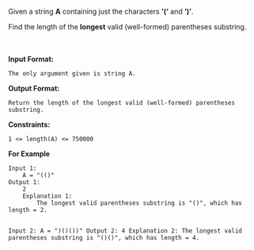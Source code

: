 <div class="markdown-content" id="problem-content">
<p>Given a string <strong>A</strong> containing just the characters <strong>’(‘</strong> and <strong>’)’</strong>.</p>
<p>Find the length of the <strong>longest</strong> valid (well-formed) parentheses substring.</p>
<p><br/><br/>
<strong>Input Format:</strong></p>
<div class="highlighter-rouge"><pre class="highlight"><code>The only argument given is string A.
</code></pre>
</div>
<p><strong>Output Format:</strong></p>
<div class="highlighter-rouge"><pre class="highlight"><code>Return the length of the longest valid (well-formed) parentheses substring.
</code></pre>
</div>
<p><strong>Constraints:</strong></p>
<div class="highlighter-rouge"><pre class="highlight"><code>1 &lt;= length(A) &lt;= 750000
</code></pre>
</div>
<p><strong>For Example</strong></p>
<div class="highlighter-rouge"><pre class="highlight"><code>Input 1:
    A = "(()"
Output 1:
    2
    Explanation 1:
        The longest valid parentheses substring is "()", which has length = 2.

Input 2:
    A = ")()())"
Output 2:
    4
    Explanation 2:
        The longest valid parentheses substring is "()()", which has length = 4.
</code></pre>
</div>

</div>